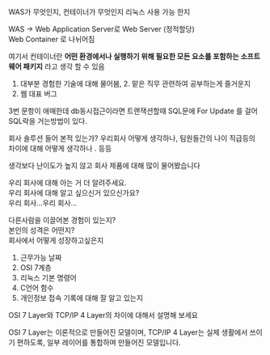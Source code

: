 WAS가 무엇인지, 컨테이너가 무엇인지 리눅스 사용 가능 한지

WAS -> Web Application Server로
Web Server (정적할당)  
Web Container 로 나뉘어짐

여기서 컨테이너란 **어떤 환경에서나 실행하기 위해 필요한 모든 요소를 포함하는 소프트웨어 패키지** 라고 생각 할 수 있음

1. 대부분 경험한 기술에 대해 물어봄, 2. 맡은 직무 관련하여 공부하는게 즐거운지  
3. 웹 대표 버그

3번 문항이 애매한데 db동시접근이라면
트랜잭션할때 SQL문에 For Update 를 걸어 SQL락을 거는방법이 있다.

회사 솔루션 들어 본적 있는가? 우리회사 어떻게 생각하나, 팀원들간의 나이 직급등의 차이에 대해 어떻게 생각하나 . 등등

생각보다 난이도가 높지 않고 회사 제품에 대해 많이 물어봤습니다

우리 회사에 대해 아는 거 더 알려주세요.  
우리 회사에 대해 알고 싶으신거 있으신가요?  
우리 회사…우리 회사…

다른사람을 이끌어본 경험이 있는지?  
본인의 성격은 어떤지?  
회사에서 어떻게 성장하고싶은지

1. 근무가능 날짜  
2. OSI 7계층  
3. 리눅스 기본 명령어  
4. C언어 함수
5. 개인정보 접속 기록에 대해 잘 알고 있는지


OSI 7 Layer와 TCP/IP 4 Layer의 차이에 대해서 설명해 보세요

OSI 7 Layer는 이론적으로 만들어진 모델이며, TCP/IP 4 Layer는 실제 생활에서 쓰이기 편하도록, 일부 레이어를 통합하며 만들어진 모델입니다.